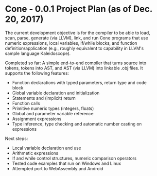 # Cone - 0.0.1 Project Plan (as of Dec. 20, 2017)

The current development objective is for the compiler to be able to load,
scan, parse, generate (via LLVM), link, and run Cone programs that use numeric expressions, 
local variables, if/while blocks, and function definition/application
(e.g., roughly equivalent to capability in LLVM's sample language Kaleidoscope).

Completed so far: A simple end-to-end compiler that turns source into tokens, tokens into AST,
and AST (via LLVM) into linkable .obj files. It supports the following features:

- Function declarations with typed parameters, return type and code block
- Global variable declaration and initialization
- Statements and (implicit) return
- Function calls
- Primitive numeric types (integers, floats)
- Global and parameter variable reference
- Assignment expressions
- Type inference, type checking and automatic number casting on expressions

Next steps:

- Local variable declaration and use
- Arithmetic expressions
- If and while control structures, numeric comparison operators
- Tested code examples that run on Windows and Linux
- Attempted port to WebAssembly and Android
